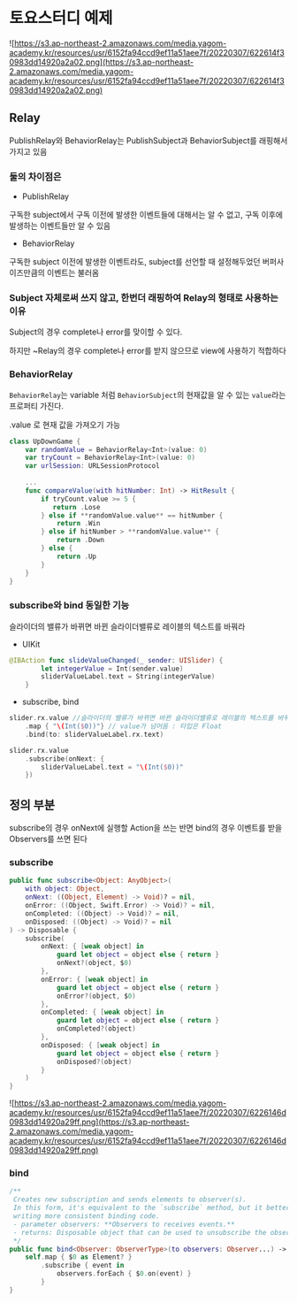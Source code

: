 # 토요스터디 예제
![https://s3.ap-northeast-2.amazonaws.com/media.yagom-academy.kr/resources/usr/6152fa94ccd9ef11a51aee7f/20220307/622614f30983dd14920a2a02.png](https://s3.ap-northeast-2.amazonaws.com/media.yagom-academy.kr/resources/usr/6152fa94ccd9ef11a51aee7f/20220307/622614f30983dd14920a2a02.png)

## Relay
PublishRelay와 BehaviorRelay는 PublishSubject과 BehaviorSubject를 래핑해서 가지고 있음

### 둘의 차이점은

- PublishRelay

구독한 subject에서 구독 이전에 발생한 이벤트들에 대해서는 알 수 없고, 구독 이후에 발생하는 이벤트들만 알 수 있음

- BehaviorRelay

구독한 subject 이전에 발생한 이벤트라도, subject를 선언할 때 설정해두었던 버퍼사이즈만큼의 이벤트는 불러옴

### **Subject 자체로써 쓰지 않고, 한번더 래핑하여 Relay의 형태로 사용하는 이유**

Subject의 경우 complete나 error를 맞이할 수 있다. 

하지만 ~Relay의 경우 complete나 error를 받지 않으므로 view에 사용하기 적합하다

### BehaviorRelay

`BehaviorRelay`는 variable 처럼 `BehaviorSubject`의 현재값을 알 수 있는 `value`라는 프로퍼티 가진다.

.value 로 현재 값을 가져오기 가능 

```swift
class UpDownGame {
    var randomValue = BehaviorRelay<Int>(value: 0)
    var tryCount = BehaviorRelay<Int>(value: 0)
    var urlSession: URLSessionProtocol
   
    ...
    func compareValue(with hitNumber: Int) -> HitResult {
        if tryCount.value >= 5 {
           return .Lose
        } else if **randomValue.value** == hitNumber {
            return .Win
        } else if hitNumber > **randomValue.value** {
            return .Down
        } else {
            return .Up
        }
    }
}
```

### subscribe와 bind 동일한 기능

슬라이더의 밸류가 바뀌면 바뀐 슬라이더밸류로 레이블의 텍스트를 바꿔라

- UIKit

```swift
@IBAction func slideValueChanged(_ sender: UISlider) {
        let integerValue = Int(sender.value)
        sliderValueLabel.text = String(integerValue)
    }
```

- subscribe, bind

```swift
slider.rx.value //슬라이더의 밸류가 바뀌면 바뀐 슬라이더밸류로 레이블의 텍스트를 바꿔라
    .map { "\(Int($0))"} // value가 넘어옴 : 타입은 Float
    .bind(to: sliderValueLabel.rx.text)

slider.rx.value
    .subscribe(onNext: {
        sliderValueLabel.text = "\(Int($0))"
    })
```

## 정의 부분
subscribe의 경우 onNext에 실행할 Action을 쓰는 반면
bind의 경우 이벤트를 받을 Observers를 쓰면 된다

### subscribe

```swift
public func subscribe<Object: AnyObject>(
    with object: Object,
    onNext: ((Object, Element) -> Void)? = nil,
    onError: ((Object, Swift.Error) -> Void)? = nil,
    onCompleted: ((Object) -> Void)? = nil,
    onDisposed: ((Object) -> Void)? = nil
) -> Disposable {
    subscribe(
        onNext: { [weak object] in
            guard let object = object else { return }
            onNext?(object, $0)
        },
        onError: { [weak object] in
            guard let object = object else { return }
            onError?(object, $0)
        },
        onCompleted: { [weak object] in
            guard let object = object else { return }
            onCompleted?(object)
        },
        onDisposed: { [weak object] in
            guard let object = object else { return }
            onDisposed?(object)
        }
    )
}
```

![https://s3.ap-northeast-2.amazonaws.com/media.yagom-academy.kr/resources/usr/6152fa94ccd9ef11a51aee7f/20220307/6226146d0983dd14920a29ff.png](https://s3.ap-northeast-2.amazonaws.com/media.yagom-academy.kr/resources/usr/6152fa94ccd9ef11a51aee7f/20220307/6226146d0983dd14920a29ff.png)

### bind

```swift
/**
 Creates new subscription and sends elements to observer(s).
 In this form, it's equivalent to the `subscribe` method, but it better conveys intent, and enables
 writing more consistent binding code.
 - parameter observers: **Observers to receives events.**
 - returns: Disposable object that can be used to unsubscribe the observers.
 */
public func bind<Observer: ObserverType>(to observers: Observer...) -> Disposable where Observer.Element == Element? {
    self.map { $0 as Element? }
        .subscribe { event in
            observers.forEach { $0.on(event) }
        }
}
```
